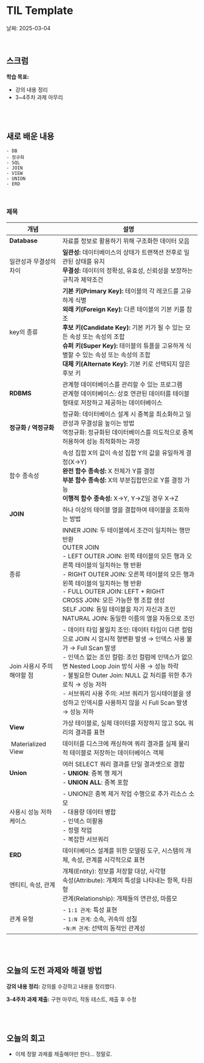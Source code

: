 # TIL Template
날짜: 2025-03-04

<br/>

## 스크럼
**학습 목표:**
- 강의 내용 정리
- 3~4주차 과제 마무리


<br/>
<br/>

## 새로 배운 내용
````
- DB
- 정규화
- SQL
- JOIN
- VIEW
- UNION
- ERD
````

<br/>

### 제목
| **개념** | **설명** |
| --- | --- |
| **Database** | 자료를 정보로 활용하기 위해 구조화한 데이터 모음 |
| 일관성과 무결성의 차이 | **일관성:** 데이터베이스의 상태가 트랜잭션 전후로 일관된 상태를 유지<br/>**무결성:** 데이터의 정확성, 유효성, 신뢰성을 보장하는 규칙과 제약조건 |
| key의 종류 | **기본 키(Primary Key):** 테이블의 각 레코드를 고유하게 식별<br/>**외래 키(Foreign Key):** 다른 테이블의 기본 키를 참조<br/>**후보 키(Candidate Key):** 기본 키가 될 수 있는 모든 속성 또는 속성의 조합<br/>**슈퍼 키(Super Key):** 테이블의 튜플을 고유하게 식별할 수 있는 속성 또는 속성의 조합<br/>**대체 키(Alternate Key):** 기본 키로 선택되지 않은 후보 키 |
| **RDBMS** | 관계형 데이터베이스를 관리할 수 있는 프로그램<br/>관계형 데이터베이스: 상호 연관된 데이터를 테이블 형태로 저장하고 제공하는 데이터베이스 |
| **정규화 / 역정규화** | 정규화: 데이터베이스 설계 시 중복을 최소화하고 일관성과 무결성을 높이는 방법<br/>역정규화: 정규화된 데이터베이스를 의도적으로 중복 허용하여 성능 최적화하는 과정 |
| 함수 종속성 | 속성 집합 X의 값이 속성 집합 Y의 값을 유일하게 결정(X→Y)<br/>**완전 함수 종속성:** X 전체가 Y를 결정<br/>**부분 함수 종속성:** X의 부분집합만으로 Y를 결정 가능<br/>**이행적 함수 종속성:** X→Y, Y→Z일 경우 X→Z |
| **JOIN** | 하나 이상의 테이블 열을 결합하여 테이블을 조회하는 방법 |
| 종류 | INNER JOIN: 두 테이블에서 조건이 일치하는 행만 반환<br/>OUTER JOIN<br/>- LEFT OUTER JOIN: 왼쪽 테이블의 모든 행과 오른쪽 테이블의 일치하는 행 반환<br/>- RIGHT OUTER JOIN: 오른쪽 테이블의 모든 행과 왼쪽 테이블의 일치하는 행 반환<br/>- FULL OUTER JOIN: LEFT + RIGHT<br/>CROSS JOIN: 모든 가능한 행 조합 생성<br/>SELF JOIN: 동일 테이블을 자기 자신과 조인<br/>NATURAL JOIN: 동일한 이름의 열을 자동으로 조인 |
| Join 사용시 주의해야할 점 | - 데이터 타입 불일치 조인: 데이터 타입이 다른 컬럼으로 JOIN 시 암시적 형변환 발생 → 인덱스 사용 불가 → Full Scan 발생<br/>- 인덱스 없는 조인 컬럼: 조인 컬럼에 인덱스가 없으면 Nested Loop Join 방식 사용 → 성능 하락<br/>- 불필요한 Outer Join: NULL 값 처리를 위한 추가 로직 → 성능 저하<br/>- 서브쿼리 사용 주의: 서브 쿼리가 임시테이블을 생성하고 인덱시를 사용하지 않을 시 Full Scan 발생 → 성능 저하 |
| **View** | 가상 테이블로, 실제 데이터를 저장하지 않고 SQL 쿼리의 결과를 표현 |
|  Materialized View | 데이터를 디스크에 캐싱하여 쿼리 결과를 실제 물리적 테이블로 저장하는 데이터베이스 객체 |
| **Union** | 여러 SELECT 쿼리 결과를 단일 결과셋으로 결합<br/>- **UNION**: 중복 행 제거<br/>- **UNION ALL**: 중복 포함 |
| 사용시 성능 저하 케이스 | - UNION은 중복 제거 작업 수행으로 추가 리소스 소모<br/>- 대용량 데이터 병합<br/>- 인덱스 미활용<br/>- 정렬 작업<br/>- 복잡한 서브쿼리 |
| **ERD** | 데이터베이스 설계를 위한 모델링 도구, 시스템의 개체, 속성, 관계를 시각적으로 표현 |
| 엔티티, 속성, 관계 | 개체(Entity): 정보를 저장할 대상, 사각형<br/>속성(Attribute): 개체의 특성을 나타내는 항목, 타원형<br/>관계(Relationship): 개체들의 연관성, 마름모 |
| 관계 유형 | - `1:1 관계`: 특성 표현<br/>- `1:N 관계`: 소속, 귀속의 성질<br/>-`N:M 관계`: 선택의 동적인 관계성 |


<br/>
<br/>

## 오늘의 도전 과제와 해결 방법
**강의 내용 정리:** 강의를 수강하고 내용을 정리했다.

**3-4주차 과제 제출:** 구현 마무리, 작동 테스트, 제출 후 수정

<br/>
<br/>

## 오늘의 회고
- 이제 정말 과제를 제출해야만 한다... 정말로.

<!-- ### 참고 자료 및 링크
- [링크 제목](URL)
- [링크 제목](URL) -->